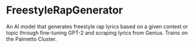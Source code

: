 # FreestyleRapGenerator
An AI model that generates freestyle rap lyrics based on a given context or topic through fine-tuning GPT-2 and scraping lyrics from Genius. Trains on the Palmetto Cluster.
